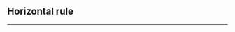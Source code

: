 <!-- Date 07-06-2021 -->

<!--* Horizontal rule -->
<!--* Horizontal rule -->

## Horizontal rule

---

<!-- ___ -->

